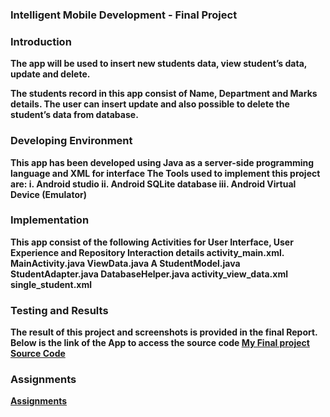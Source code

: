 <h3><strong>Intelligent Mobile Development - Final Project</h3>
<h3><strong>Introduction</strong></h3>
The app will be used to insert new students data, view student’s data, update and delete.

The students record in this app consist of Name, Department and Marks details. The user can insert update and also possible to delete the student’s data from database.

<h3><strong>Developing Environment</strong></h3>

This app has been developed using Java as a server-side programming language and XML for interface The Tools used to implement this project are: 
i. Android studio 
ii. Android SQLite database 
iii. Android Virtual Device (Emulator)

<h3>Implementation</h3>
This app consist of the following Activities for User Interface, User Experience and Repository Interaction details
activity_main.xml.
MainActivity.java
ViewData.java
A StudentModel.java
StudentAdapter.java
DatabaseHelper.java
activity_view_data.xml
single_student.xml

<h3>Testing and Results</h3>
The result of this project and screenshots is provided in the final Report. Below is the link of the App to access the source code 
<a href="https://github.com/jeymo2019/Hello-World/blob/master/Myfinalproject/">My Final project Source Code</a>


<h3>Assignments</h3>
<a href="https://github.com/jeymo2019/Hello-World/blob/master/Assignments.md" > Assignments</a>
